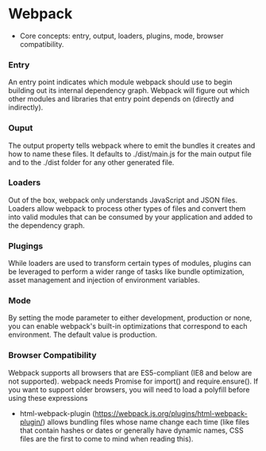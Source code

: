 # Webpack

- Core concepts: entry, output, loaders, plugins, mode, browser compatibility.

### Entry

An entry point indicates which module webpack should use to begin building out its internal dependency graph. Webpack will figure out which other modules and libraries that entry point depends on (directly and indirectly).

### Ouput

The output property tells webpack where to emit the bundles it creates and how to name these files. It defaults to ./dist/main.js for the main output file and to the ./dist folder for any other generated file.

### Loaders

Out of the box, webpack only understands JavaScript and JSON files. Loaders allow webpack to process other types of files and convert them into valid modules that can be consumed by your application and added to the dependency graph.

### Plugings

While loaders are used to transform certain types of modules, plugins can be leveraged to perform a wider range of tasks like bundle optimization, asset management and injection of environment variables.

### Mode

By setting the mode parameter to either development, production or none, you can enable webpack's built-in optimizations that correspond to each environment. The default value is production.

### Browser Compatibility

Webpack supports all browsers that are ES5-compliant (IE8 and below are not supported). webpack needs Promise for import() and require.ensure(). If you want to support older browsers, you will need to load a polyfill before using these expressions

- html-webpack-plugin (https://webpack.js.org/plugins/html-webpack-plugin/) allows bundling files whose name change each time (like files that contain hashes or dates or generally have dynamic names, CSS files are the first to come to mind when reading this).
